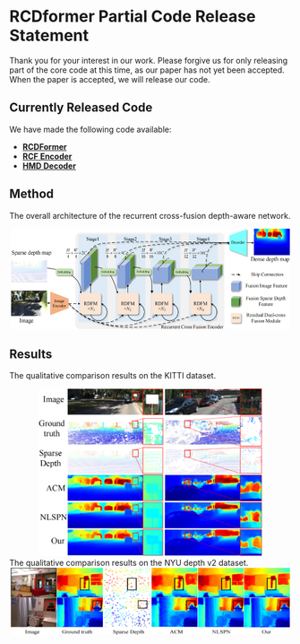 # RCDformer Partial Code Release Statement
Thank you for your interest in our work. Please forgive us for only releasing part of the core code at this time, as our paper has not yet been accepted.
When the paper is accepted, we will release our code. 
## Currently Released Code

We have made the following code available:
- **[RCDFormer](models/model.py)**
- **[RCF Encoder](models/rcf_encoder.py)**
- **[HMD Decoder](models/model.py)**

## Method
The overall architecture of the recurrent cross-fusion depth-aware network.
<div align="center">
<img src="example/fig2_00.png" alt="fig2" width="500" height="180">
</div>

<!--
The quantitative comparison of results with other methods on the KITTI test dataset.
| Method | RMSE$\downarrow$ (mm) | iRMSE$\downarrow$ (1/km) |MAE$\downarrow $(mm) | iMAE$\downarrow $(1/km) |
| :-------- | :----- | :-------- |:-------- |:-------- |
| FuseNet | 752.88    | 2.34   | 221.19| 1.14 |
| ACMNet  | 744.91    | 2.08   | 206.09| 0.90 |
| CSPN++  | 743.69    | 2.07   | 209.28| 0.90 |
|Xu et al.| 742.73    | 2.07   | 209.28| 0.96 |
| GuideNet| 736.24    | 2.25   | 218.83| 0.99 |
| MFF-Net | 719.85    | 2.21   | 208.11| 0.94 |
|   Our   | 709.59    | 2.12   | 220.49| 0.98 |

The quantitative comparison of results with other methods on the NYU depth V2 dataset.
| Method | RMSE$\downarrow$ (mm) | REL$\downarrow$(m)|$\delta_1.25(\%)\uparrow $|$\delta_{1.25^2}(\%)\uparrow $|$\delta_{1.25^3}(\%)\uparrow $|
| :-------- | :----- | :-------- |:-------- |:-------- |:-------- |
| DeepLiDAR | 0.115 |0.022 | 99.3  | - |- |
| ACMNet  | 0.105 |0.015 | 99.4| 99.9|100 |
| CSPN++  | 0.115 | -| - | -|- |
|Xu et al.| 0.092| 0.013 | 99.6 | 99.9|100 |
| GuideNet| 0.101 |0.015 |99.5 |-|- |
| MFF-Net |  0.100 |0.015 |99.5 |99.9|100 |
|   Our   | 0.091 |0.012 |99.6 |100 |100|
-->
## Results
The qualitative comparison results on the KITTI dataset.
<div align="center">
<img src="example/fig5_1_00.png" alt="fig5" width="400" height="300">
</div>
The qualitative comparison results on the NYU depth v2 dataset.
<div align="center">
<img src="example/fig6_1_00.png" alt="fig5" width="500" height="120">
</div>
